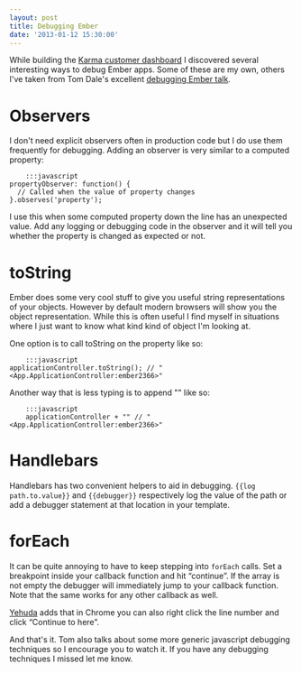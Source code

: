 ```yaml
---
layout: post
title: Debugging Ember
date: '2013-01-12 15:30:00'
---
```


While building the [Karma customer dashboard][] I discovered several interesting ways to debug Ember apps. Some of these are my own, others I've taken from Tom Dale's excellent [debugging Ember talk][].

[Karma customer dashboard]: https://dashboard.yourkarma.com

[debugging Ember talk]: http://vimeo.com/37539737

# Observers

I don't need explicit observers often in production code but I do use them frequently for debugging. Adding an observer is very similar to a computed property:

		:::javascript
    propertyObserver: function() {
      // Called when the value of property changes
    }.observes('property');

I use this when some computed property down the line has an unexpected value. Add any logging or debugging code in the observer and it will tell you whether the property is changed as expected or not.

# toString

Ember does some very cool stuff to give you useful string representations of your objects. However by default modern browsers will show you the object representation. While this is often useful I find myself in situations where I just want to know what kind kind of object I'm looking at.

One option is to call toString on the property like so:

		:::javascript
    applicationController.toString(); // "<App.ApplicationController:ember2366>"

Another way that is less typing is to append "" like so:

		:::javascript
		applicationController + "" // "<App.ApplicationController:ember2366>"

# Handlebars

Handlebars has two convenient helpers to aid in debugging. `{{log path.to.value}}` and `{{debugger}}` respectively log the value of the path or add a debugger statement at that location in your template.

# forEach

It can be quite annoying to have to keep stepping into `forEach` calls. Set a breakpoint inside your callback function and hit “continue”. If the array is not empty the debugger will immediately jump to your callback function. Note that the same works for any other callback as well.

[Yehuda](http://yehudakatz.com) adds that in Chrome you can also right click the line number and click “Continue to here”.

And that's it. Tom also talks about some more generic javascript debugging techniques so I encourage you to watch it. If you have any debugging techniques I missed let me know.
